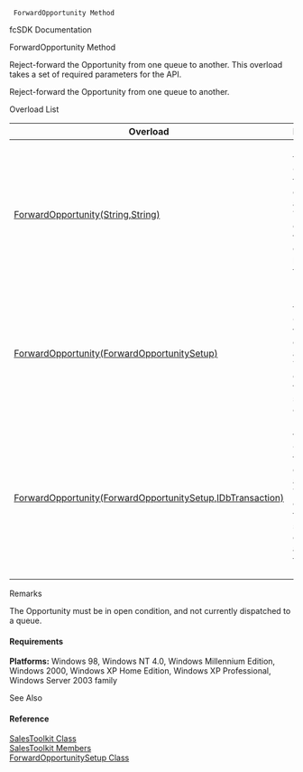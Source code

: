 ﻿     ForwardOpportunity Method                                                   

fcSDK Documentation

ForwardOpportunity Method

Reject-forward the Opportunity from one queue to another. This overload takes a set of required parameters for the API.

Reject-forward the Opportunity from one queue to another.

Overload List

| Overload | Description |
| --- | --- |
| [ForwardOpportunity(String,String)](FChoice.Toolkits.Clarify~FChoice.Toolkits.Clarify.Sales.SalesToolkit~ForwardOpportunity(String,String).md) | Reject-forward the Opportunity from one queue to another. This overload takes a set of required parameters for the API.   |
| [ForwardOpportunity(ForwardOpportunitySetup)](FChoice.Toolkits.Clarify~FChoice.Toolkits.Clarify.Sales.SalesToolkit~ForwardOpportunity(ForwardOpportunitySetup).md) | Reject-forward the Opportunity from one queue to another. This overload takes a setup object.   |
| [ForwardOpportunity(ForwardOpportunitySetup,IDbTransaction)](FChoice.Toolkits.Clarify~FChoice.Toolkits.Clarify.Sales.SalesToolkit~ForwardOpportunity(ForwardOpportunitySetup,IDbTransaction).md) | Reject-forward the Opportunity from one queue to another. This overload takes a setup object and a database transaction.   |

Remarks

The Opportunity must be in open condition, and not currently dispatched to a queue.

#### Requirements

**Platforms:** Windows 98, Windows NT 4.0, Windows Millennium Edition, Windows 2000, Windows XP Home Edition, Windows XP Professional, Windows Server 2003 family

See Also

#### Reference

[SalesToolkit Class](FChoice.Toolkits.Clarify~FChoice.Toolkits.Clarify.Sales.SalesToolkit.md)  
[SalesToolkit Members](FChoice.Toolkits.Clarify~FChoice.Toolkits.Clarify.Sales.SalesToolkit_members.md)  
[ForwardOpportunitySetup Class](FChoice.Toolkits.Clarify~FChoice.Toolkits.Clarify.Sales.ForwardOpportunitySetup.md)
